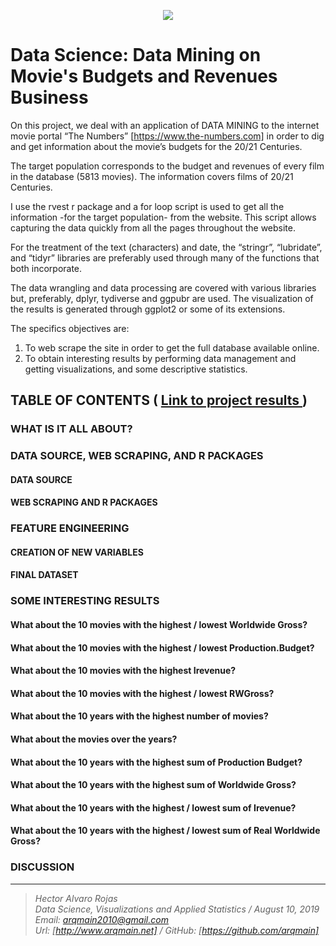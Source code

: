 <p align="center">
<img  src="http://arqmain.net/Researches/Researchs/MovieBudgets/images/Warner_Bros.gif">
</p>

 # Data Science: Data Mining on Movie's Budgets and Revenues Business 

On this project, we deal with an application of DATA MINING to the internet movie portal “The Numbers” [https://www.the-numbers.com] in order to dig and get information about the movie’s budgets for the 20/21 Centuries.

The target population corresponds to the budget and revenues of every film in the database (5813 movies). The information covers films of 20/21 Centuries.

I use the rvest r package and a for loop script is used to get all the information -for the target population- from the website. This script allows capturing the data quickly from all the pages throughout the website.

For the treatment of the text (characters) and date, the “stringr”, “lubridate”, and “tidyr” libraries are preferably used through many of the functions that both incorporate.

The data wrangling and data processing are covered with various libraries but, preferably, dplyr, tydiverse and ggpubr are used. The visualization of the results is generated through ggplot2 or some of its extensions.

The specifics objectives are:

1) To web scrape the site in order to get the full database available online.
2) To obtain interesting results by performing data management and getting visualizations, and some descriptive statistics.


## TABLE OF CONTENTS   (  [  Link to project results ]( http://arqmain.net/Researches/Researchs/MovieBudgets/MovieBudgets.html))

### WHAT IS IT ALL ABOUT?

### DATA SOURCE, WEB SCRAPING, AND R PACKAGES
#### DATA SOURCE
#### WEB SCRAPING AND R PACKAGES

### FEATURE ENGINEERING
#### CREATION OF NEW VARIABLES
#### FINAL DATASET

### SOME INTERESTING RESULTS
#### What about the 10 movies with the highest / lowest Worldwide Gross?
#### What about the 10 movies with the highest / lowest Production.Budget?
#### What about the 10 movies with the highest Irevenue?
#### What about the 10 movies with the highest / lowest RWGross?
#### What about the 10 years with the highest number of movies?
#### What about the movies over the years?
#### What about the 10 years with the highest sum of Production Budget?
#### What about the 10 years with the highest sum of Worldwide Gross?
#### What about the 10 years with the highest / lowest sum of Irevenue?
#### What about the 10 years with the highest / lowest sum of Real Worldwide Gross?

### DISCUSSION


<hr>

><i>Hector Alvaro Rojas<br>
>Data Science, Visualizations and Applied Statistics / August 10, 2019<br>
>Email: <arqmain2010@gmail.com> <br>
>Url: [http://www.arqmain.net]   /   GitHub: [https://github.com/arqmain]</i>

